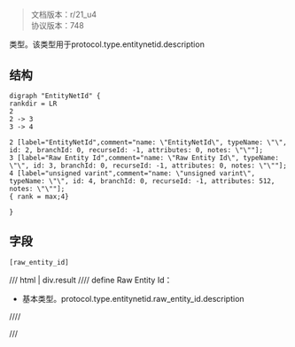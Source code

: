 # <!-- md:samp EntityNetId -->

> 文档版本：r/21_u4<br/>协议版本：748

<!-- md:samp EntityNetId -->类型。该类型用于protocol.type.entitynetid.description

## 结构

```viz
digraph "EntityNetId" {
rankdir = LR
2
2 -> 3
3 -> 4

2 [label="EntityNetId",comment="name: \"EntityNetId\", typeName: \"\", id: 2, branchId: 0, recurseId: -1, attributes: 0, notes: \"\""];
3 [label="Raw Entity Id",comment="name: \"Raw Entity Id\", typeName: \"\", id: 3, branchId: 0, recurseId: -1, attributes: 0, notes: \"\""];
4 [label="unsigned varint",comment="name: \"unsigned varint\", typeName: \"\", id: 4, branchId: 0, recurseId: -1, attributes: 512, notes: \"\""];
{ rank = max;4}

}

```

## 字段

```title='EntityNetId'
[raw_entity_id]
```

/// html | div.result
//// define
Raw Entity Id：<!-- md:samp unsigned varint -->

- 基本类型。protocol.type.entitynetid.raw_entity_id.description


////

///

